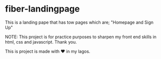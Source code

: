 # fiber-landingpage
This is a landing pape that has tow pages which are; "Homepage and Sign Up"

NOTE: This project is for practice purposes to sharpen my front end skills in html, css and javascript. Thank you.

This is project is made with ♥️ in my lagos.
